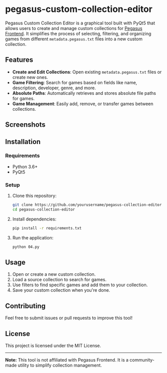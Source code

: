 # pegasus-custom-collection-editor

Pegasus Custom Collection Editor is a graphical tool built with PyQt5 that allows users to create and manage custom collections for [Pegasus Frontend](https://pegasus-frontend.org/). It simplifies the process of selecting, filtering, and organizing games from different `metadata.pegasus.txt` files into a new custom collection.

## Features

- **Create and Edit Collections**: Open existing `metadata.pegasus.txt` files or create new ones.
- **Game Filtering**: Search for games based on fields like name, description, developer, genre, and more.
- **Absolute Paths**: Automatically retrieves and stores absolute file paths for games.
- **Game Management**: Easily add, remove, or transfer games between collections.

## Screenshots



## Installation

### Requirements

- Python 3.6+
- PyQt5

### Setup

1. Clone this repository:
   ```sh
   git clone https://github.com/yourusername/pegasus-collection-editor.git
   cd pegasus-collection-editor
   ```
2. Install dependencies:
   ```sh
   pip install -r requirements.txt
   ```
3. Run the application:
   ```sh
   python 04.py
   ```

## Usage

1. Open or create a new custom collection.
2. Load a source collection to search for games.
3. Use filters to find specific games and add them to your collection.
4. Save your custom collection when you're done.

## Contributing

Feel free to submit issues or pull requests to improve this tool!

## License

This project is licensed under the MIT License.

---

**Note:** This tool is not affiliated with Pegasus Frontend. It is a community-made utility to simplify collection management.

